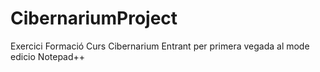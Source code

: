 # CibernariumProject
Exercici Formació Curs Cibernarium
Entrant per primera vegada al mode edicio Notepad++
